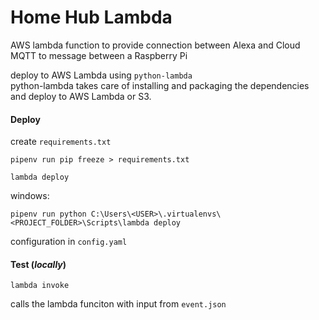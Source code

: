 # Home Hub Lambda

AWS lambda function to provide connection between Alexa and Cloud MQTT to message between a Raspberry Pi

deploy to AWS Lambda using `python-lambda`  
python-lambda takes care of installing and packaging the dependencies and deploy to AWS Lambda or S3.

#### Deploy
create `requirements.txt` 
```
pipenv run pip freeze > requirements.txt
```
```
lambda deploy
```
windows: 
```
pipenv run python C:\Users\<USER>\.virtualenvs\<PROJECT_FOLDER>\Scripts\lambda deploy
```  
configuration in `config.yaml`

#### Test (*locally*)
```
lambda invoke
``` 
calls the lambda funciton with input from `event.json`